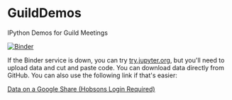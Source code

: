 # GuildDemos
IPython Demos for Guild Meetings

[![Binder](http://mybinder.org/badge.svg)](http://mybinder.org:/repo/hobsons/guilddemos)

If the Binder service is down, you can try [try.jupyter.org](https://try.jupyter.org), but you'll need to upload data and cut and paste code.  You can download data directly from GitHub.
You can also use the following link if that's easier:

[Data on a Google Share (Hobsons Login Required)](https://drive.google.com/drive/folders/0B8B-dAPA7QXTR3FrUXJ6c1F6d28?usp=sharing)







